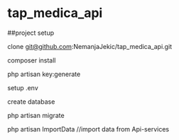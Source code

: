 # tap_medica_api


##project setup

clone git@github.com:NemanjaJekic/tap_medica_api.git

composer install

php artisan key:generate

setup .env

create database

php artisan migrate

php artisan ImportData //import data from Api-services

